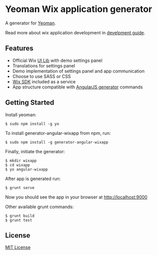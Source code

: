 # Yeoman Wix application generator

A generator for [Yeoman](http://yeoman.io).

Read more about wix application development in [develpment guide](http://dev.wix.com/docs).

## Features

* Official Wix [UI Lib](https://github.com/wix/wix-ui-lib) with demo settings panel
* Translations for settings panel
* Demo implementation of settings panel and app communication
* Choose to use SASS or CSS
* [Wix SDK](http://dev.wix.com/docs/display/DRAF/JavaScript+SDK) included as a service
* App structure compatible with [AngularJS generator](https://github.com/yeoman/generator-angular) commands

## Getting Started

Install yeoman:

```
$ sudo npm install -g yo
```

To install generator-angular-wixapp from npm, run:

```
$ sudo npm install -g generator-angular-wixapp
```

Finally, initiate the generator:

```
$ mkdir wixapp
$ cd wixapp
$ yo angular-wixapp
```

After app is generated run:

```
$ grunt serve
```

Now you should see the app in your browser at [http://localhost:9000](http://localhost:9000)

Other available grunt commands:

```
$ grunt build
$ grunt test
```

## License

[MIT License](http://en.wikipedia.org/wiki/MIT_License)

